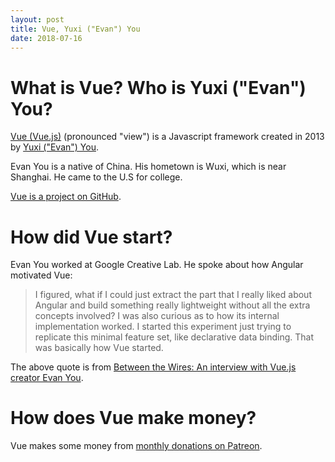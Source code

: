 ```yaml
---
layout: post
title: Vue, Yuxi ("Evan") You
date: 2018-07-16
---
```


# What is Vue? Who is Yuxi ("Evan") You?

[Vue (Vue.js)](https://vuejs.org/) (pronounced "view") is a Javascript framework created in 2013 by [Yuxi ("Evan") You](https://twitter.com/youyuxi).

Evan You is a native of China. His hometown is Wuxi, which is near Shanghai. He came to the U.S for college.

[Vue is a project on GitHub](https://github.com/vuejs/vue).

# How did Vue start?

Evan You worked at Google Creative Lab. He spoke about how Angular motivated Vue:

> I figured, what if I could just extract the part that I really liked about Angular and build something really lightweight without all the extra concepts involved? I was also curious as to how its internal implementation worked. I started this experiment just trying to replicate this minimal feature set, like declarative data binding. That was basically how Vue started.

The above quote is from [Between the Wires: An interview with Vue.js creator Evan You](https://medium.freecodecamp.org/between-the-wires-an-interview-with-vue-js-creator-evan-you-e383cbf57cc4).

# How does Vue make money?

Vue makes some money from [monthly donations on Patreon](https://www.patreon.com/evanyou).
